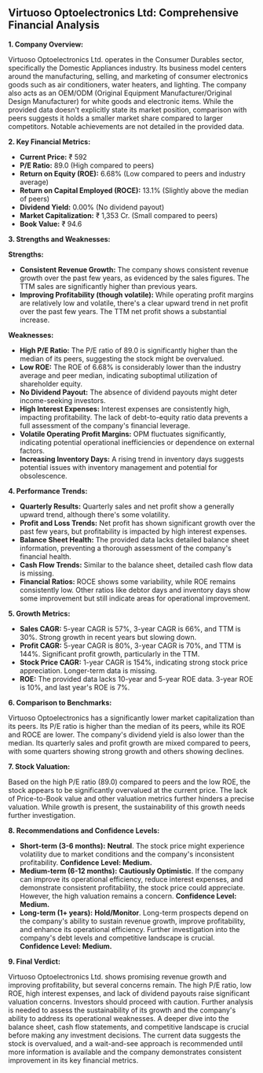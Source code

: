 ## Virtuoso Optoelectronics Ltd: Comprehensive Financial Analysis

**1. Company Overview:**

Virtuoso Optoelectronics Ltd. operates in the Consumer Durables sector, specifically the Domestic Appliances industry.  Its business model centers around the manufacturing, selling, and marketing of consumer electronics goods such as air conditioners, water heaters, and lighting.  The company also acts as an OEM/ODM (Original Equipment Manufacturer/Original Design Manufacturer) for white goods and electronic items.  While the provided data doesn't explicitly state its market position, comparison with peers suggests it holds a smaller market share compared to larger competitors.  Notable achievements are not detailed in the provided data.


**2. Key Financial Metrics:**

* **Current Price:** ₹ 592
* **P/E Ratio:** 89.0 (High compared to peers)
* **Return on Equity (ROE):** 6.68% (Low compared to peers and industry average)
* **Return on Capital Employed (ROCE):** 13.1% (Slightly above the median of peers)
* **Dividend Yield:** 0.00% (No dividend payout)
* **Market Capitalization:** ₹ 1,353 Cr. (Small compared to peers)
* **Book Value:** ₹ 94.6


**3. Strengths and Weaknesses:**

**Strengths:**

* **Consistent Revenue Growth:**  The company shows consistent revenue growth over the past few years, as evidenced by the sales figures.  The TTM sales are significantly higher than previous years.
* **Improving Profitability (though volatile):** While operating profit margins are relatively low and volatile, there's a clear upward trend in net profit over the past few years.  The TTM net profit shows a substantial increase.

**Weaknesses:**

* **High P/E Ratio:** The P/E ratio of 89.0 is significantly higher than the median of its peers, suggesting the stock might be overvalued.
* **Low ROE:** The ROE of 6.68% is considerably lower than the industry average and peer median, indicating suboptimal utilization of shareholder equity.
* **No Dividend Payout:** The absence of dividend payouts might deter income-seeking investors.
* **High Interest Expenses:**  Interest expenses are consistently high, impacting profitability.  The lack of debt-to-equity ratio data prevents a full assessment of the company's financial leverage.
* **Volatile Operating Profit Margins:** OPM fluctuates significantly, indicating potential operational inefficiencies or dependence on external factors.
* **Increasing Inventory Days:**  A rising trend in inventory days suggests potential issues with inventory management and potential for obsolescence.


**4. Performance Trends:**

* **Quarterly Results:** Quarterly sales and net profit show a generally upward trend, although there's some volatility.
* **Profit and Loss Trends:**  Net profit has shown significant growth over the past few years, but profitability is impacted by high interest expenses.
* **Balance Sheet Health:**  The provided data lacks detailed balance sheet information, preventing a thorough assessment of the company's financial health.
* **Cash Flow Trends:**  Similar to the balance sheet, detailed cash flow data is missing.
* **Financial Ratios:**  ROCE shows some variability, while ROE remains consistently low.  Other ratios like debtor days and inventory days show some improvement but still indicate areas for operational improvement.


**5. Growth Metrics:**

* **Sales CAGR:** 5-year CAGR is 57%, 3-year CAGR is 66%, and TTM is 30%.  Strong growth in recent years but slowing down.
* **Profit CAGR:** 5-year CAGR is 80%, 3-year CAGR is 70%, and TTM is 144%.  Significant profit growth, particularly in the TTM.
* **Stock Price CAGR:** 1-year CAGR is 154%, indicating strong stock price appreciation.  Longer-term data is missing.
* **ROE:**  The provided data lacks 10-year and 5-year ROE data. 3-year ROE is 10%, and last year's ROE is 7%.


**6. Comparison to Benchmarks:**

Virtuoso Optoelectronics has a significantly lower market capitalization than its peers. Its P/E ratio is higher than the median of its peers, while its ROE and ROCE are lower.  The company's dividend yield is also lower than the median.  Its quarterly sales and profit growth are mixed compared to peers, with some quarters showing strong growth and others showing declines.


**7. Stock Valuation:**

Based on the high P/E ratio (89.0) compared to peers and the low ROE, the stock appears to be significantly overvalued at the current price.  The lack of Price-to-Book value and other valuation metrics further hinders a precise valuation.  While growth is present, the sustainability of this growth needs further investigation.


**8. Recommendations and Confidence Levels:**

* **Short-term (3-6 months):** **Neutral**.  The stock price might experience volatility due to market conditions and the company's inconsistent profitability.  **Confidence Level: Medium.**
* **Medium-term (6-12 months):** **Cautiously Optimistic**.  If the company can improve its operational efficiency, reduce interest expenses, and demonstrate consistent profitability, the stock price could appreciate. However, the high valuation remains a concern. **Confidence Level: Medium.**
* **Long-term (1+ years):** **Hold/Monitor**.  Long-term prospects depend on the company's ability to sustain revenue growth, improve profitability, and enhance its operational efficiency.  Further investigation into the company's debt levels and competitive landscape is crucial. **Confidence Level: Medium.**


**9. Final Verdict:**

Virtuoso Optoelectronics Ltd. shows promising revenue growth and improving profitability, but several concerns remain.  The high P/E ratio, low ROE, high interest expenses, and lack of dividend payouts raise significant valuation concerns.  Investors should proceed with caution.  Further analysis is needed to assess the sustainability of its growth and the company's ability to address its operational weaknesses.  A deeper dive into the balance sheet, cash flow statements, and competitive landscape is crucial before making any investment decisions.  The current data suggests the stock is overvalued, and a wait-and-see approach is recommended until more information is available and the company demonstrates consistent improvement in its key financial metrics.
